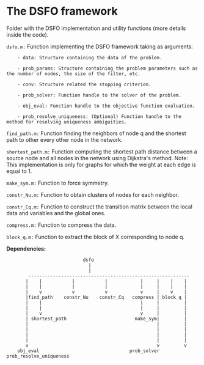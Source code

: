# The DSFO framework

Folder with the DSFO implementation and utility functions (more details inside the code).

`dsfo.m:` Function implementing the DSFO framework taking as arguments:

        - data: Structure containing the data of the problem.

        - prob_params: Structure containing the problem parameters such as the number of nodes, the size of the filter, etc.

        - conv: Structure related the stopping criterion.

        - prob_solver: Function handle to the solver of the problem.

        - obj_eval: Function handle to the objective function evaluation. 

        - prob_resolve_uniqueness: (Optional) Function handle to the method for resolving uniqueness ambiguities.

`find_path.m:` Function finding the neighbors of node q and the shortest path to other every other node in the network.

`shortest_path.m:` Function computing the shortest path distance between a source node and all nodes in the network using Dijkstra's method. Note: This implementation is only for graphs for which the weight at each edge is equal to 1.

`make_sym.m:` Function to force symmetry.

`constr_Nu.m:` Function to obtain clusters of nodes for each neighbor.

`constr_Cq.m:` Function to construct the transition matrix between the local data and variables and the global ones.

`compress.m:` Function to compress the data.

`block_q.m:` Function to extract the block of X corresponding to node q.

**Dependencies:**



                                dsfo
                                  |
                                  |
            -----------------------------------------------------------
           |    |           |           |            |     |    |    |
           |    |           |           |            |     |    |    |
           |    v           v           v            v     |    v    |
           |find_path    constr_Nu    constr_Cq   compress | block_q |
           |    |                                    |     |         |
           |    |                                    |     |         |
           |    v                                    v     |         |
           | shortest_path                         make_sym|         |
           |                                               |         |
           |                                               |         |
           |                                               |         |
           |                                               |         |
           v                                               v         v
        obj_eval                                 prob_solver   prob_resolve_uniqueness